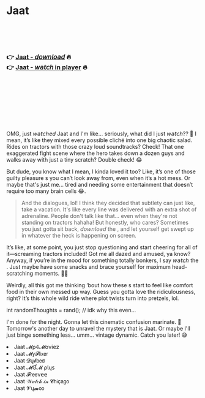 <h1>Jaat</h1>

<br><br><br>

<h3>👉 <a href="https://Nells-jberenexan1988.github.io/torgucsjsp/">Jaat - 𝘥𝘰𝘸𝘯𝘭𝘰𝘢𝘥</a> 🔥<br>
👉 <a href="https://Nells-jberenexan1988.github.io/torgucsjsp/">Jaat - 𝘸𝘢𝘵𝘤𝘩 in player</a> 🔥
</h3>



<br><br><br><br><br><br><br>


OMG, just 𝘸𝘢𝘵𝘤𝘩𝘦𝘥 Jaat and I'm like... seriously, what did I just 𝘸𝘢𝘵𝘤𝘩?? 🤔 I mean, it’s like they mixed every possible cliché into one big chaotic   salad. Rides on tractors with those crazy loud soundtracks? Check! That one exaggerated fight scene where the hero takes down a dozen guys and walks away with just a tiny scratch? Double check! 😂

But dude, you know what I mean, I kinda loved it too? Like, it’s one of those guilty pleasure  s you can’t look away from, even when it’s a hot mess. Or maybe that's just me... tired and needing some entertainment that doesn’t require too many brain cells 😂.

>And the dialogues, lol! I think they decided that subtlety can just like, take a vacation. It's like every line was delivered with an extra shot of adrenaline. People don't talk like that... even when they're not standing on tractors hahaha! But honestly, who cares? Sometimes you just gotta sit back, 𝘥𝘰𝘸𝘯𝘭𝘰𝘢𝘥 the  , and let yourself get swept up in whatever the heck is happening on screen.

It’s like, at some point, you just stop questioning and start cheering for all of it—screaming tractors included! Got me all dazed and amused, ya know? Anyway, if you’re in the mood for something totally bonkers, I say 𝘸𝘢𝘵𝘤𝘩 the  . Just maybe have some snacks and brace yourself for maximum head-scratching moments. 🤷‍♂️

Weirdly, all this got me thinking ‘bout how these  s start to feel like comfort food in their own messed up way. Guess you gotta love the ridiculousness, right? It’s this whole wild ride where plot twists turn into pretzels, lol. 

int randomThoughts = rand(); // idk why this even...

I'm done for the night. Gonna let this cinematic confusion marinate. 🤪 Tomorrow's another day to unravel the mystery that is Jaat. Or maybe I'll just binge something less... umm... vintage dynamic. Catch you later! 😅

<li>Jaat 𝓜ρ𝟜𝓜𝗈ν𝗂𝖾𝗓</li>
<li>Jaat 𝓜𝗒𝓕𝗅𝗂𝗑𝖾𝗋</li>
<li>Jaat 𝓓ų𝓫𝖻𝖾𝖽</li>
<li>Jaat 𝓜Ɠ𝓜 ρ𝗅ų𝗌</li>
<li>Jaat 𝓕𝗋𝖾𝖾ν𝖾𝖾</li>
<li>Jaat 𝒲𝒶𝓉𝒸𝒽 𝒾𝓃 𝓒𝗁𝗂ç𝖺𝗀𝗈</li>
<li>Jaat 𝓥ų𝓶𝗈𝗈</li>
